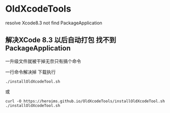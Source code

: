 # OldXcodeTools

resolve Xcode8.3 not find PackageApplication

## 解决XCode 8.3 以后自动打包 找不到PackageApplication

一升级文件就被干掉无奈只有搞个命令

一行命令解决掉
下载执行
``` shell
./installOldXcodeTool.sh
```
或
``` shell
curl -O https://heroims.github.io/OldXcodeTools/installOldXcodeTool.sh 
./installOldXcodeTool.sh
```

